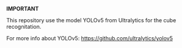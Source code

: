 **IMPORTANT**

This repository use the model YOLOv5 from Ultralytics for the cube recognitation.

For more info about YOLOv5: https://github.com/ultralytics/yolov5
